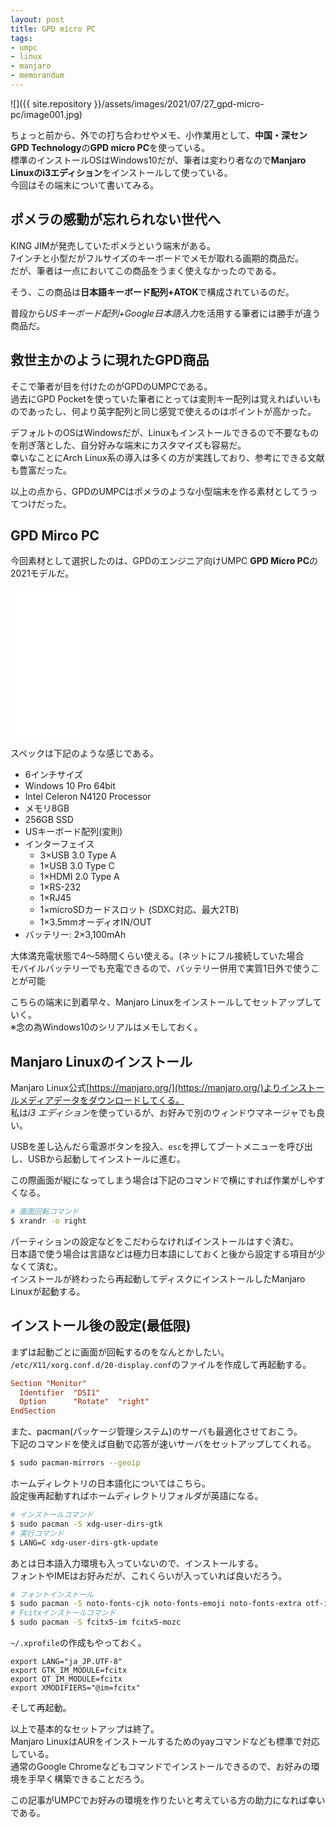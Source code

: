 ```yaml
---
layout: post
title: GPD micro PC
tags:
- umpc
- linux
- manjaro
- memorandum
---
```


![]({{ site.repository }}/assets/images/2021/07/27_gpd-micro-pc/image001.jpg)

ちょっと前から、外での打ち合わせやメモ、小作業用として、**中国・深センGPD Technology**の**GPD micro PC**を使っている。  
標準のインストールOSはWindows10だが、筆者は変わり者なので**Manjaro Linuxのi3エディション**をインストールして使っている。  
今回はその端末について書いてみる。  

<!--more-->

## ポメラの感動が忘れられない世代へ

KING JIMが発売していたポメラという端末がある。  
7インチと小型だがフルサイズのキーボードでメモが取れる画期的商品だ。  
だが、筆者は一点においてこの商品をうまく使えなかったのである。  

そう、この商品は**日本語キーボード配列+ATOK**で構成されているのだ。  

普段から*USキーボード配列+Google日本語入力*を活用する筆者には勝手が違う商品だ。


## 救世主かのように現れたGPD商品

そこで筆者が目を付けたのがGPDのUMPCである。  
過去にGPD Pocketを使っていた筆者にとっては変則キー配列は覚えればいいものであったし、何より英字配列と同じ感覚で使えるのはポイントが高かった。  

デフォルトのOSはWindowsだが、Linuxもインストールできるので不要なものを削ぎ落とした、自分好みな端末にカスタマイズも容易だ。  
幸いなことにArch Linux系の導入は多くの方が実践しており、参考にできる文献も豊富だった。  

以上の点から、GPDのUMPCはポメラのような小型端末を作る素材としてうってつけだった。  


## GPD Mirco PC

今回素材として選択したのは、GPDのエンジニア向けUMPC **GPD Micro PC**の2021モデルだ。  

<iframe style="width:120px;height:240px;" marginwidth="0" marginheight="0" scrolling="no" frameborder="0" src="//rcm-fe.amazon-adsystem.com/e/cm?lt1=_blank&bc1=000000&IS2=1&bg1=FFFFFF&fc1=000000&lc1=0000FF&t=syabu9190c-22&language=ja_JP&o=9&p=8&l=as4&m=amazon&f=ifr&ref=as_ss_li_til&asins=B08YN3W2R9&linkId=2470356871fac3e55787b25050ae802a"></iframe>

スペックは下記のような感じである。  

- 6インチサイズ
- Windows 10 Pro 64bit
- Intel Celeron N4120 Processor
- メモリ8GB
- 256GB SSD
- USキーボード配列(変則)
- インターフェイス
  - 3×USB 3.0 Type A
  - 1×USB 3.0 Type C
  - 1×HDMI 2.0 Type A
  - 1×RS-232
  - 1×RJ45
  - 1×microSDカードスロット (SDXC対応、最大2TB)
  - 1×3.5mmオーディオIN/OUT
- バッテリー: 2×3,100mAh

大体満充電状態で4～5時間くらい使える。(ネットにフル接続していた場合  
モバイルバッテリーでも充電できるので、バッテリー併用で実質1日外で使うことが可能  

こちらの端末に到着早々、Manjaro Linuxをインストールしてセットアップしていく。  
※念の為Windows10のシリアルはメモしておく。  


## Manjaro Linuxのインストール

Manjaro Linux公式[https://manjaro.org/](https://manjaro.org/)よりインストールメディアデータをダウンロードしてくる。  
私は*i3 エディション*を使っているが、お好みで別のウィンドウマネージャでも良い。  

USBを差し込んだら電源ボタンを投入、`esc`を押してブートメニューを呼び出し、USBから起動してインストールに進む。  

この際画面が縦になってしまう場合は下記のコマンドで横にすれば作業がしやすくなる。

```bash
# 画面回転コマンド
$ xrandr -o right
```

パーティションの設定などをこだわらなければインストールはすぐ済む。  
日本語で使う場合は言語などは極力日本語にしておくと後から設定する項目が少なくて済む。  
インストールが終わったら再起動してディスクにインストールしたManjaro Linuxが起動する。  


## インストール後の設定(最低限)

まずは起動ごとに画面が回転するのをなんとかしたい。  
`/etc/X11/xorg.conf.d/20-display.conf`のファイルを作成して再起動する。  

```/etc/X11/xorg.conf.d/20-display.conf
Section "Monitor"
  Identifier  "DSI1"
  Option      "Rotate"  "right"
EndSection
```


また、pacman(パッケージ管理システム)のサーバも最適化させておこう。  
下記のコマンドを使えば自動で応答が速いサーバをセットアップしてくれる。  

```bash
$ sudo pacman-mirrors --geoip
```


ホームディレクトリの日本語化についてはこちら。  
設定後再起動すればホームディレクトリフォルダが英語になる。  

```bash
# インストールコマンド
$ sudo pacman -S xdg-user-dirs-gtk
# 実行コマンド
$ LANG=C xdg-user-dirs-gtk-update
```


あとは日本語入力環境も入っていないので、インストールする。  
フォントやIMEはお好みだが、これくらいが入っていれば良いだろう。  

```bash
# フォントインストール
$ sudo pacman -S noto-fonts-cjk noto-fonts-emoji noto-fonts-extra otf-ipafont otf-ipaexfont otf-ipamjfont
# Fcitxインストールコマンド
$ sudo pacman -S fcitx5-im fcitx5-mozc
```

`~/.xprofile`の作成もやっておく。  

```~/.xprofile
export LANG="ja_JP.UTF-8"
export GTK_IM_MODULE=fcitx
export QT_IM_MODULE=fcitx
export XMODIFIERS="@im=fcitx"
```

そして再起動。  


以上で基本的なセットアップは終了。  
Manjaro LinuxはAURをインストールするためのyayコマンドなども標準で対応している。  
通常のGoogle Chromeなどもコマンドでインストールできるので、お好みの環境を手早く構築できることだろう。  

この記事がUMPCでお好みの環境を作りたいと考えている方の助力になれば幸いである。  

